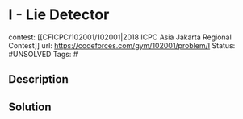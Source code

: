 # I - Lie Detector

contest: [[CFICPC/102001/102001|2018 ICPC Asia Jakarta Regional Contest]]
url: https://codeforces.com/gym/102001/problem/I
Status: #UNSOLVED
Tags: #

## Description

## Solution

